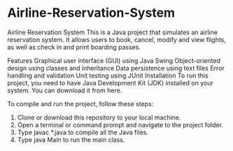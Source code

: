# Airline-Reservation-System

Airline Reservation System
This is a Java project that simulates an airline reservation system. It allows users to book, cancel, modify and view flights, as well as check in and print boarding passes.

Features
Graphical user interface (GUI) using Java Swing
Object-oriented design using classes and inheritance
Data persistence using text files
Error handling and validation
Unit testing using JUnit
Installation
To run this project, you need to have Java Development Kit (JDK) installed on your system. You can download it from here.

To compile and run the project, follow these steps:

1) Clone or download this repository to your local machine.
2) Open a terminal or command prompt and navigate to the project folder.
3) Type javac *.java to compile all the Java files.
4)  Type java Main to run the main class.
